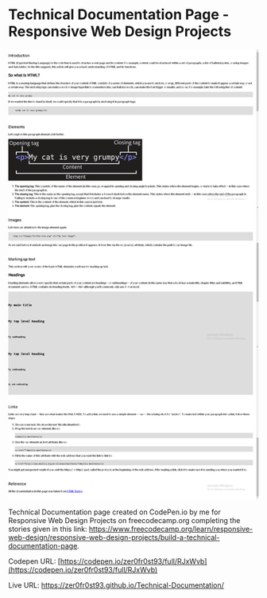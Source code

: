 # Technical Documentation Page - Responsive Web Design Projects

![](Preview.png)

Technical Documentation page created on CodePen.io by me for Responsive Web Design Projects on freecodecamp.org completing the stories given in this link: https://www.freecodecamp.org/learn/responsive-web-design/responsive-web-design-projects/build-a-technical-documentation-page.

Codepen URL: [https://codepen.io/zer0fr0st93/full/RJxWvb](https://codepen.io/zer0fr0st93/full/RJxWvb)

Live URL: https://zer0fr0st93.github.io/Technical-Documentation/
